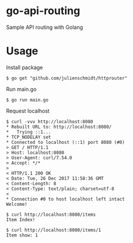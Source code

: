 # go-api-routing
Sample API routing with Golang

# Usage

Install package

```
$ go get "github.com/julienschmidt/httprouter"
```

Run main.go

```
$ go run main.go
```

Request localhost

```
$ curl -vvv http://localhost:8080
* Rebuilt URL to: http://localhost:8080/
*   Trying ::1...
* TCP_NODELAY set
* Connected to localhost (::1) port 8080 (#0)
> GET / HTTP/1.1
> Host: localhost:8080
> User-Agent: curl/7.54.0
> Accept: */*
>
< HTTP/1.1 200 OK
< Date: Tue, 26 Dec 2017 11:58:36 GMT
< Content-Length: 8
< Content-Type: text/plain; charset=utf-8
<
* Connection #0 to host localhost left intact
Welcome!
```

```
$ curl http://localhost:8080/items
Item Index!

$ curl http://localhost:8080/items/1
Item show: 1
```